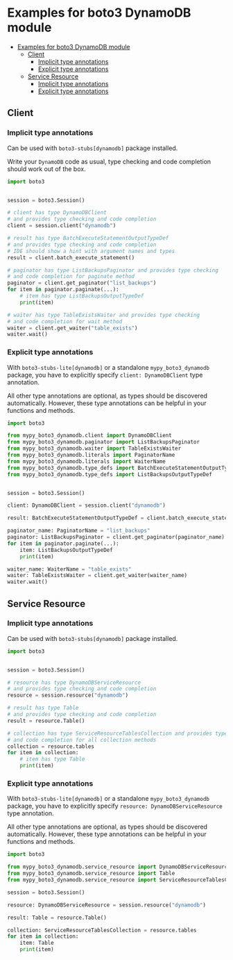 <a id="examples-for-boto3-dynamodb-module"></a>

# Examples for boto3 DynamoDB module

- [Examples for boto3 DynamoDB module](#examples-for-boto3-dynamodb-module)
  - [Client](#client)
    - [Implicit type annotations](#implicit-type-annotations)
    - [Explicit type annotations](#explicit-type-annotations)
  - [Service Resource](#service-resource)
    - [Implicit type annotations](#implicit-type-annotations)
    - [Explicit type annotations](#explicit-type-annotations)

<a id="client"></a>

## Client

<a id="implicit-type-annotations"></a>

### Implicit type annotations

Can be used with `boto3-stubs[dynamodb]` package installed.

Write your `DynamoDB` code as usual, type checking and code completion should
work out of the box.

```python
import boto3


session = boto3.Session()

# client has type DynamoDBClient
# and provides type checking and code completion
client = session.client("dynamodb")

# result has type BatchExecuteStatementOutputTypeDef
# and provides type checking and code completion
# IDE should show a hint with argument names and types
result = client.batch_execute_statement()

# paginator has type ListBackupsPaginator and provides type checking
# and code completion for paginate method
paginator = client.get_paginator("list_backups")
for item in paginator.paginate(...):
    # item has type ListBackupsOutputTypeDef
    print(item)

# waiter has type TableExistsWaiter and provides type checking
# and code completion for wait method
waiter = client.get_waiter("table_exists")
waiter.wait()
```

<a id="explicit-type-annotations"></a>

### Explicit type annotations

With `boto3-stubs-lite[dynamodb]` or a standalone `mypy_boto3_dynamodb`
package, you have to explicitly specify `client: DynamoDBClient` type
annotation.

All other type annotations are optional, as types should be discovered
automatically. However, these type annotations can be helpful in your functions
and methods.

```python
import boto3

from mypy_boto3_dynamodb.client import DynamoDBClient
from mypy_boto3_dynamodb.paginator import ListBackupsPaginator
from mypy_boto3_dynamodb.waiter import TableExistsWaiter
from mypy_boto3_dynamodb.literals import PaginatorName
from mypy_boto3_dynamodb.literals import WaiterName
from mypy_boto3_dynamodb.type_defs import BatchExecuteStatementOutputTypeDef
from mypy_boto3_dynamodb.type_defs import ListBackupsOutputTypeDef


session = boto3.Session()

client: DynamoDBClient = session.client("dynamodb")

result: BatchExecuteStatementOutputTypeDef = client.batch_execute_statement()

paginator_name: PaginatorName = "list_backups"
paginator: ListBackupsPaginator = client.get_paginator(paginator_name)
for item in paginator.paginate(...):
    item: ListBackupsOutputTypeDef
    print(item)

waiter_name: WaiterName = "table_exists"
waiter: TableExistsWaiter = client.get_waiter(waiter_name)
waiter.wait()
```

<a id="service-resource"></a>

## Service Resource

<a id="implicit-type-annotations"></a>

### Implicit type annotations

Can be used with `boto3-stubs[dynamodb]` package installed.

```python
import boto3


session = boto3.Session()

# resource has type DynamoDBServiceResource
# and provides type checking and code completion
resource = session.resource("dynamodb")

# result has type Table
# and provides type checking and code completion
result = resource.Table()

# collection has type ServiceResourceTablesCollection and provides type checking
# and code completion for all collection methods
collection = resource.tables
for item in collection:
    # item has type Table
    print(item)
```

<a id="explicit-type-annotations"></a>

### Explicit type annotations

With `boto3-stubs-lite[dynamodb]` or a standalone `mypy_boto3_dynamodb`
package, you have to explicitly specify `resource: DynamoDBServiceResource`
type annotation.

All other type annotations are optional, as types should be discovered
automatically. However, these type annotations can be helpful in your functions
and methods.

```python
import boto3

from mypy_boto3_dynamodb.service_resource import DynamoDBServiceResource
from mypy_boto3_dynamodb.service_resource import Table
from mypy_boto3_dynamodb.service_resource import ServiceResourceTablesCollection, Table

session = boto3.Session()

resource: DynamoDBServiceResource = session.resource("dynamodb")

result: Table = resource.Table()

collection: ServiceResourceTablesCollection = resource.tables
for item in collection:
    item: Table
    print(item)
```
